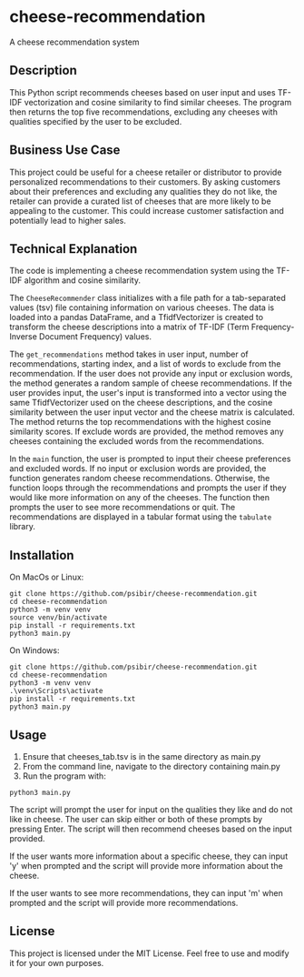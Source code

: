 # cheese-recommendation

A cheese recommendation system

## Description

This Python script recommends cheeses based on user input and uses TF-IDF vectorization and cosine similarity to find similar cheeses. The program then returns the top five recommendations, excluding any cheeses with qualities specified by the user to be excluded.

## Business Use Case

This project could be useful for a cheese retailer or distributor to provide personalized recommendations to their customers. By asking customers about their preferences and excluding any qualities they do not like, the retailer can provide a curated list of cheeses that are more likely to be appealing to the customer. This could increase customer satisfaction and potentially lead to higher sales.

## Technical Explanation

The code is implementing a cheese recommendation system using the TF-IDF algorithm and cosine similarity.

The `CheeseRecommender` class initializes with a file path for a tab-separated values (tsv) file containing information on various cheeses. The data is loaded into a pandas DataFrame, and a TfidfVectorizer is created to transform the cheese descriptions into a matrix of TF-IDF (Term Frequency-Inverse Document Frequency) values.

The `get_recommendations` method takes in user input, number of recommendations, starting index, and a list of words to exclude from the recommendation. If the user does not provide any input or exclusion words, the method generates a random sample of cheese recommendations. If the user provides input, the user's input is transformed into a vector using the same TfidfVectorizer used on the cheese descriptions, and the cosine similarity between the user input vector and the cheese matrix is calculated. The method returns the top recommendations with the highest cosine similarity scores. If exclude words are provided, the method removes any cheeses containing the excluded words from the recommendations.

In the `main` function, the user is prompted to input their cheese preferences and excluded words. If no input or exclusion words are provided, the function generates random cheese recommendations. Otherwise, the function loops through the recommendations and prompts the user if they would like more information on any of the cheeses. The function then prompts the user to see more recommendations or quit. The recommendations are displayed in a tabular format using the `tabulate` library.

## Installation

On MacOs or Linux:


    git clone https://github.com/psibir/cheese-recommendation.git
    cd cheese-recommendation
    python3 -m venv venv
    source venv/bin/activate
    pip install -r requirements.txt
    python3 main.py
    


On Windows: 

    git clone https://github.com/psibir/cheese-recommendation.git
    cd cheese-recommendation
    python3 -m venv venv
    .\venv\Scripts\activate
    pip install -r requirements.txt
    python3 main.py


## Usage

1. Ensure that cheeses_tab.tsv is in the same directory as main.py
2. From the command line, navigate to the directory containing main.py
3. Run the program with:

```
python3 main.py
```

The script will prompt the user for input on the qualities they like and do not like in cheese. The user can skip either or both of these prompts by pressing Enter. The script will then recommend cheeses based on the input provided.

If the user wants more information about a specific cheese, they can input 'y' when prompted and the script will provide more information about the cheese.

If the user wants to see more recommendations, they can input 'm' when prompted and the script will provide more recommendations.

## License

This project is licensed under the MIT License. Feel free to use and modify it for your own purposes.

